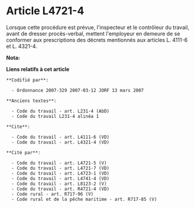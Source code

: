 # Article L4721-4

Lorsque cette procédure est prévue, l'inspecteur et le contrôleur du travail, avant de dresser procès-verbal, mettent
l'employeur en demeure de se conformer aux prescriptions des décrets mentionnés aux articles L. 4111-6 et L. 4321-4.

**Nota:**



**Liens relatifs à cet article**

	**Codifié par**:

	  - Ordonnance 2007-329 2007-03-12 JORF 13 mars 2007

	**Anciens textes**:

	  - Code du travail - art. L231-4 (AbD)
	  - Code du travail L231-4 alinéa 1

	**Cite**:

	  - Code du travail - art. L4111-6 (VD)
	  - Code du travail - art. L4321-4 (VD)

	**Cité par**:

	  - Code du travail - art. L4721-5 (V)
	  - Code du travail - art. L4721-7 (VD)
	  - Code du travail - art. L4723-1 (VD)
	  - Code du travail - art. L4741-4 (VD)
	  - Code du travail - art. L8123-2 (V)
	  - Code du travail - art. R4721-4 (VD)
	  - Code rural - art. R717-96 (V)
	  - Code rural et de la pêche maritime - art. R717-85 (V)
